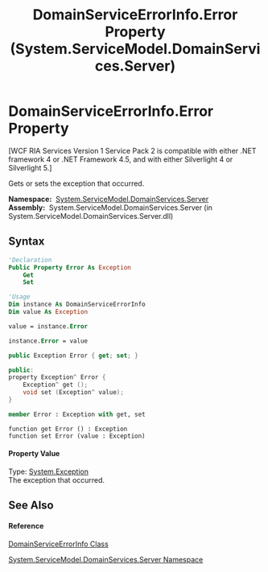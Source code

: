 ﻿---
title: DomainServiceErrorInfo.Error Property  (System.ServiceModel.DomainServices.Server)
TOCTitle: Error Property
ms:assetid: P:System.ServiceModel.DomainServices.Server.DomainServiceErrorInfo.Error
ms:mtpsurl: https://msdn.microsoft.com/en-us/library/system.servicemodel.domainservices.server.domainserviceerrorinfo.error(v=VS.91)
ms:contentKeyID: 28755720
ms.date: 01/27/2012
mtps_version: v=VS.91
f1_keywords:
- System.ServiceModel.DomainServices.Server.DomainServiceErrorInfo.Error
- System.ServiceModel.DomainServices.Server.DomainServiceErrorInfo.get_Error
- System.ServiceModel.DomainServices.Server.DomainServiceErrorInfo.set_Error
dev_langs:
- CSharp
- JScript
- VB
- FSharp
- c++
api_location:
- System.ServiceModel.DomainServices.Server.dll
api_name:
- System.ServiceModel.DomainServices.Server.DomainServiceErrorInfo.Error
- System.ServiceModel.DomainServices.Server.DomainServiceErrorInfo.get_Error
- System.ServiceModel.DomainServices.Server.DomainServiceErrorInfo.set_Error
api_type:
- Managed
topic_type:
- apiref
- kbSyntax
product_family_name: VS
ROBOTS: INDEX,FOLLOW
---

# DomainServiceErrorInfo.Error Property

\[WCF RIA Services Version 1 Service Pack 2 is compatible with either .NET framework 4 or .NET Framework 4.5, and with either Silverlight 4 or Silverlight 5.\]

Gets or sets the exception that occurred.

**Namespace:**  [System.ServiceModel.DomainServices.Server](ff423220\(v=vs.91\).md)  
**Assembly:**  System.ServiceModel.DomainServices.Server (in System.ServiceModel.DomainServices.Server.dll)

## Syntax

``` vb
'Declaration
Public Property Error As Exception
    Get
    Set
```

``` vb
'Usage
Dim instance As DomainServiceErrorInfo
Dim value As Exception

value = instance.Error

instance.Error = value
```

``` csharp
public Exception Error { get; set; }
```

``` c++
public:
property Exception^ Error {
    Exception^ get ();
    void set (Exception^ value);
}
```

``` fsharp
member Error : Exception with get, set
```

``` jscript
function get Error () : Exception
function set Error (value : Exception)
```

#### Property Value

Type: [System.Exception](https://msdn.microsoft.com/en-us/library/c18k6c59)  
The exception that occurred.  

## See Also

#### Reference

[DomainServiceErrorInfo Class](ff422962\(v=vs.91\).md)

[System.ServiceModel.DomainServices.Server Namespace](ff423220\(v=vs.91\).md)

